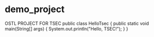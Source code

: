 # demo_project
OSTL PROJECT FOR TSEC
public class HelloTsec {
    public static void main(String[] args) {
        System.out.println("Hello, TSEC!");
    }
}
